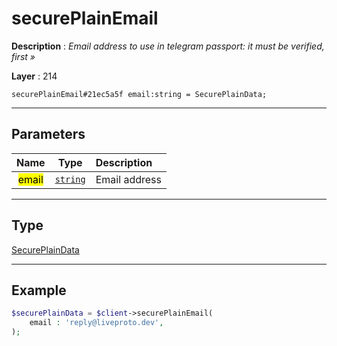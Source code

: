 # securePlainEmail

**Description** : *Email address to use in telegram passport: it must be verified, first &raquo;*

**Layer** : 214

```tl
securePlainEmail#21ec5a5f email:string = SecurePlainData;
```

---

## Parameters

| Name | Type | Description |
| :---: | :---: | :--- |
| <mark>email</mark> | [`string`](type/string) | Email address |

---

## Type

[SecurePlainData](type/SecurePlainData)

---

## Example

```php
$securePlainData = $client->securePlainEmail(
	email : 'reply@liveproto.dev',
);
```